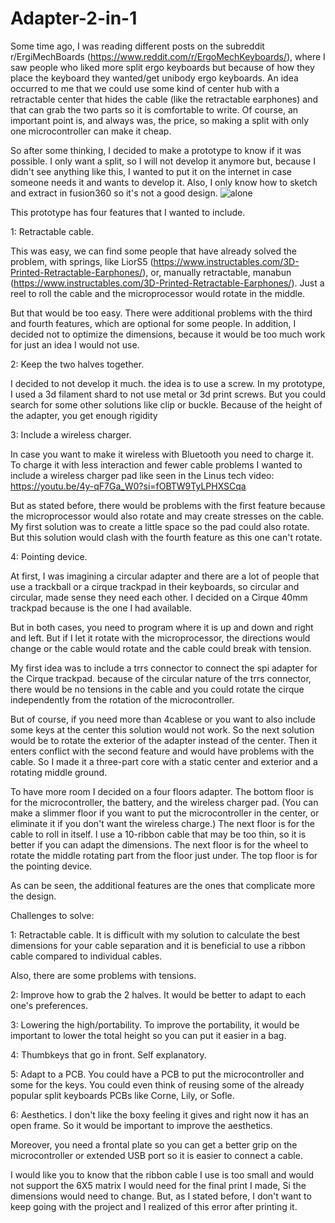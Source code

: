 # Adapter-2-in-1

Some time ago, I was reading different posts on the subreddit r/ErgiMechBoards (https://www.reddit.com/r/ErgoMechKeyboards/), where I saw people who liked more split ergo keyboards but because of  how they place the keyboard they wanted/get unibody ergo keyboards. An idea occurred to me that we could use some kind of center hub with a retractable center that hides the cable (like the retractable earphones) and that can grab the two parts so it is comfortable to write. Of course, an important point is, and always was, the price, so making a split with only one microcontroller can make it cheap.

So
after some thinking, I decided to make a prototype to know if it was possible. I only want a split, so I will not develop it anymore but, because I didn't see anything like this, I wanted to put it on the internet in case someone needs it and wants to develop it. Also, I only know how to sketch and extract in fusion360 so it's not a good design. 
![alone](https://github.com/Fatbal/Adapter-2-in-1/assets/103590914/44be7553-58c9-41a0-99ad-7195356ccee3)


This prototype has four features that I wanted to include.
  
  1: Retractable cable. 
  
  This was easy, we can find some people that have already solved the problem, with springs, like LiorS5 (https://www.instructables.com/3D-Printed-Retractable-Earphones/), or, manually retractable, manabun (https://www.instructables.com/3D-Printed-Retractable-Earphones/). Just a reel to roll the cable and the microprocessor would rotate in the middle. 
  
  But that would be too easy. There were additional problems with the third and fourth features, which are optional for some people. In addition, I decided not to optimize the dimensions, because it would be too much work for just an idea I would not use.

  
  2: Keep the two halves together. 
  
  I decided to not develop it much. the idea is to use a screw. In my prototype, I used a 3d filament shard to not use metal or 3d print screws. But you could search for some other solutions like clip or buckle. Because of the height of the adapter, you get enough rigidity 

  
  3: Include a wireless charger.
  
  In case you want to make it wireless with Bluetooth you need to charge it. To charge it with less interaction and fewer cable problems I wanted to include a wireless charger pad like seen in the Linus tech video: https://youtu.be/4y-qF7Ga_W0?si=fOBTW9TyLPHXSCqa
 
  But as stated before, there would be problems with the first feature because the microprocessor would also rotate and may create stresses on the cable. My first solution was to create a little space so the pad could also rotate. But this solution would clash with the fourth feature as this one can't rotate.


  4: Pointing device.
 
  At first, I was imagining a circular adapter and there are a lot of people that use a trackball or a cirque trackpad in their keyboards, so circular and circular, made sense they need each other. I decided on a Cirque 40mm trackpad because is the one I had available. 
 
  But in both cases, you need to program where it is up and down and right and left. But if I let it rotate with the microprocessor, the directions would change or the cable would rotate and the cable could break with tension. 
  
  My first idea was to include a trrs connector to connect the spi adapter for the Cirque trackpad. because of the circular nature of the trrs connector, there would be no tensions in the cable and you could rotate the cirque independently from the rotation of the microcontroller.
  
  But of course, if you need more than 4cablese or you want to also include some keys at the center this solution would not work. So the next solution would be to rotate the exterior of the adapter instead of the center. Then it enters conflict with the second feature and would have problems with the cable. So I made it a three-part core with a static center and exterior and a rotating middle ground.
  
  To have more room I decided on a four floors adapter. The bottom floor is for the microcontroller, the battery, and the wireless charger pad. (You can make a slimmer floor if you want to put the microcontroller in the center, or eliminate it if you don't want the wireless charge.) The next floor is for the cable to roll in itself. I use a 10-ribbon cable that may be too thin, so it is better if you can adapt the dimensions. The next floor is for the wheel to rotate the middle rotating part from the floor just under. The top floor is for the pointing device. 


As can be seen, the additional features are the ones that complicate more the design. 


Challenges to solve:

  1: Retractable cable.
  It is difficult with my solution to calculate the best dimensions for your cable separation and it is beneficial to use a ribbon cable compared to individual cables.
  
  Also, there are some problems with tensions. 


  2: Improve how to grab the 2 halves. 
  It would be better to adapt to each one's preferences.


  3: Lowering the high/portability.
  To improve the portability, it would be important to lower the total height so you can put it easier in a bag.


  4: Thumbkeys that go in front.
  Self explanatory.


  5: Adapt to a PCB.
  You could have a PCB to put the microcontroller and some for the keys. You could even think of reusing some of the already popular split keyboards PCBs like Corne, Lily, or Sofle.


  6: Aesthetics.
  I don't like the boxy feeling it gives and right now it has an open frame. So it would be important to improve the aesthetics.
  
  Moreover, you need a frontal plate so you can get a  better grip on the microcontroller or extended USB port so it is easier to connect a cable.


I would like you to know that the ribbon cable I use is too small and would not support the 6X5 matrix I would need for the final print I made, Si the dimensions would need to change. But, as I stated before, I don't want to keep going with the project and I realized of this error after printing it.
